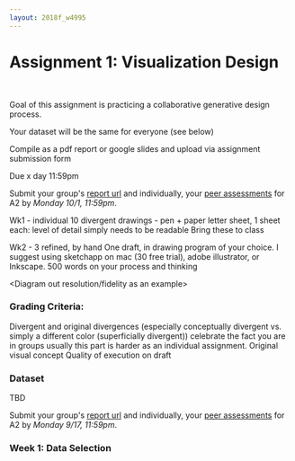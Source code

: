 ```yaml
---
layout: 2018f_w4995
---
```


# Assignment 1: Visualization Design
<br>

Goal of this assignment is practicing a collaborative generative design process.

Your dataset will be the same for everyone (see below)

Compile as a pdf report or google slides and upload via assignment submission form

Due x day 11:59pm

Submit your group's [report url](https://goo.gl/forms/2GKkP5AnN4afmbRL2) and individually, your [peer assessments](https://goo.gl/forms/YIwbN6nTnEtHZlTD2) for A2 by *Monday 10/1, 11:59pm*.

Wk1 - individual
10 divergent drawings - pen + paper letter sheet, 1 sheet each: level of detail simply needs to be readable
Bring these to class

Wk2 -
3 refined, by hand
One draft, in drawing program of your choice. I suggest using sketchapp on mac (30 free trial), adobe illustrator, or Inkscape.
500 words on your process and thinking 

<Diagram out resolution/fidelity as an example>

### Grading Criteria:
Divergent and original divergences (especially conceptually divergent vs. simply a different color (superficially divergent)) celebrate the fact you are in groups usually this part is harder as an individual assignment.
Original visual concept 
Quality of execution on draft

### Dataset

TBD

Submit your group's [report url](https://goo.gl/forms/2GKkP5AnN4afmbRL2) and individually, your [peer assessments](https://goo.gl/forms/YIwbN6nTnEtHZlTD2) for A2 by *Monday 9/17, 11:59pm*.

### Week 1: Data Selection
